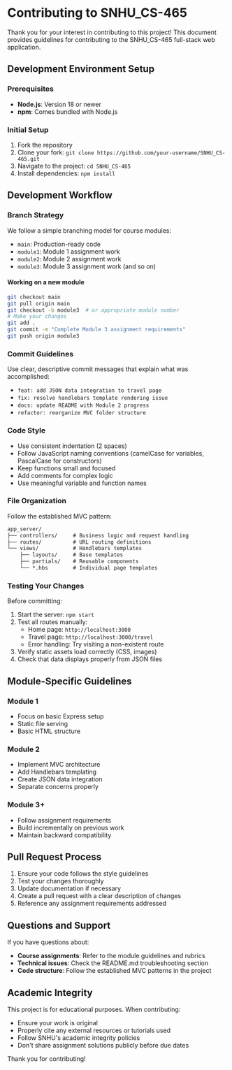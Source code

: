 # Contributing to SNHU_CS-465

Thank you for your interest in contributing to this project! This document provides guidelines for contributing to the SNHU_CS-465 full-stack web application.

## Development Environment Setup

### Prerequisites

- **Node.js**: Version 18 or newer
- **npm**: Comes bundled with Node.js

### Initial Setup

1. Fork the repository
2. Clone your fork: `git clone https://github.com/your-username/SNHU_CS-465.git`
3. Navigate to the project: `cd SNHU_CS-465`
4. Install dependencies: `npm install`

## Development Workflow

### Branch Strategy

We follow a simple branching model for course modules:

- `main`: Production-ready code
- `module1`: Module 1 assignment work
- `module2`: Module 2 assignment work
- `module3`: Module 3 assignment work (and so on)

#### Working on a new module

```bash
git checkout main
git pull origin main
git checkout -b module3  # or appropriate module number
# Make your changes
git add .
git commit -m "Complete Module 3 assignment requirements"
git push origin module3
```

### Commit Guidelines

Use clear, descriptive commit messages that explain what was accomplished:

- `feat: add JSON data integration to travel page`
- `fix: resolve handlebars template rendering issue`
- `docs: update README with Module 2 progress`
- `refactor: reorganize MVC folder structure`

### Code Style

- Use consistent indentation (2 spaces)
- Follow JavaScript naming conventions (camelCase for variables, PascalCase for constructors)
- Keep functions small and focused
- Add comments for complex logic
- Use meaningful variable and function names

### File Organization

Follow the established MVC pattern:

```txt
app_server/
├── controllers/     # Business logic and request handling
├── routes/          # URL routing definitions  
└── views/           # Handlebars templates
    ├── layouts/     # Base templates
    ├── partials/    # Reusable components
    └── *.hbs        # Individual page templates
```

### Testing Your Changes

Before committing:

1. Start the server: `npm start`
2. Test all routes manually:
   - Home page: `http://localhost:3000`
   - Travel page: `http://localhost:3000/travel`
   - Error handling: Try visiting a non-existent route
3. Verify static assets load correctly (CSS, images)
4. Check that data displays properly from JSON files

## Module-Specific Guidelines

### Module 1
- Focus on basic Express setup
- Static file serving
- Basic HTML structure

### Module 2  
- Implement MVC architecture
- Add Handlebars templating
- Create JSON data integration
- Separate concerns properly

### Module 3+
- Follow assignment requirements
- Build incrementally on previous work
- Maintain backward compatibility

## Pull Request Process

1. Ensure your code follows the style guidelines
2. Test your changes thoroughly
3. Update documentation if necessary
4. Create a pull request with a clear description of changes
5. Reference any assignment requirements addressed

## Questions and Support

If you have questions about:
- **Course assignments**: Refer to the module guidelines and rubrics
- **Technical issues**: Check the README.md troubleshooting section
- **Code structure**: Follow the established MVC patterns in the project

## Academic Integrity

This project is for educational purposes. When contributing:
- Ensure your work is original
- Properly cite any external resources or tutorials used
- Follow SNHU's academic integrity policies
- Don't share assignment solutions publicly before due dates

Thank you for contributing!